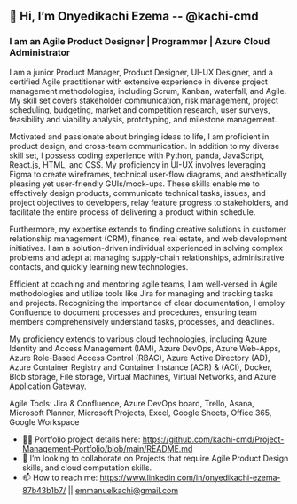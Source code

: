 
## 👋 Hi, I’m Onyedikachi Ezema -- @kachi-cmd 
### I am an Agile Product Designer | Programmer | Azure Cloud Administrator  

I am a junior Product Manager, Product Designer, UI-UX Designer, and a certified Agile practitioner with extensive experience in diverse project management methodologies, including Scrum, Kanban, waterfall, and Agile. My skill set covers stakeholder communication, risk management, project scheduling, budgeting, market and competition research, user surveys, feasibility and viability analysis, prototyping, and milestone management.

Motivated and passionate about bringing ideas to life, I am proficient in product design, and cross-team communication. In addition to my diverse skill set, I possess coding experience with Python, panda, JavaScript, React.js, HTML, and CSS. My proficiency in UI-UX involves leveraging Figma to create wireframes, technical user-flow diagrams, and aesthetically pleasing yet user-friendly GUIs/mock-ups. These skills enable me to effectively design products, communicate technical tasks, issues, and project objectives to developers, relay feature progress to stakeholders, and facilitate the entire process of delivering a product within schedule.

Furthermore, my expertise extends to finding creative solutions in customer relationship management (CRM), finance, real estate, and web development initiatives. I am a solution-driven individual experienced in solving complex problems and adept at managing supply-chain relationships, administrative contacts, and quickly learning new technologies.

Efficient at coaching and mentoring agile teams, I am well-versed in Agile methodologies and utilize tools like Jira for managing and tracking tasks and projects. Recognizing the importance of clear documentation, I employ Confluence to document processes and procedures, ensuring team members comprehensively understand tasks, processes, and deadlines.


My proficiency extends to various cloud technologies, including Azure Identity and Access Management (IAM), Azure DevOps, Azure Web-Apps, Azure Role-Based Access Control (RBAC), Azure Active Directory (AD), Azure Container Registry and Container Instance (ACR) & (ACI), Docker, Blob storage, File storage, Virtual Machines, Virtual Networks, and Azure Application Gateway.

Agile Tools: Jira & Confluence, Azure DevOps board, Trello, Asana, Microsoft Planner, Microsoft Projects, Excel, Google Sheets, Office 365, Google Workspace


- 👨‍💼 Portfolio project details here: https://github.com/kachi-cmd/Project-Management-Portfolio/blob/main/README.md
- 💞️ I’m looking to collaborate on Projects that require Agile Product Design skills, and cloud computation skills.
- 📫 How to reach me: https://www.linkedin.com/in/onyedikachi-ezema-87b43b1b7/   ||  emmanuelkachi@gmail.com

<!--
- 👀 I’m interested in Frontend with React.js, Cloud with Azure, Agile Project management and Scrum.
- 🌱 I’m currently learning Google | Coursera Agile Project Management, Epic React by Kent C.
-->
<!---
kachi-cmd/kachi-cmd is a ✨ special ✨ repository because its `README.md` (this file) appears on your GitHub profile.
You can click the Preview link to take a look at your changes.
--->
